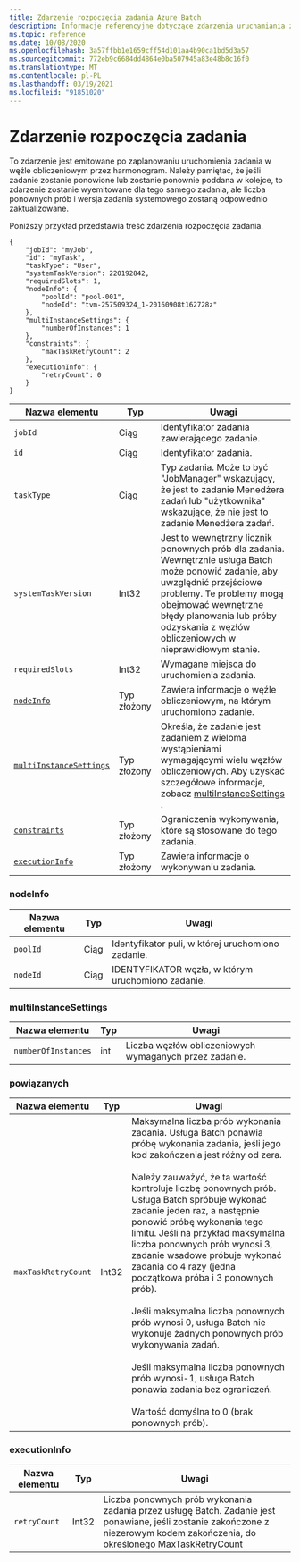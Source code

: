 ```yaml
---
title: Zdarzenie rozpoczęcia zadania Azure Batch
description: Informacje referencyjne dotyczące zdarzenia uruchamiania zadania wsadowego. To zdarzenie jest emitowane po zaplanowaniu uruchomienia zadania w węźle obliczeniowym przez harmonogram.
ms.topic: reference
ms.date: 10/08/2020
ms.openlocfilehash: 3a57ffbb1e1659cff54d101aa4b90ca1bd5d3a57
ms.sourcegitcommit: 772eb9c6684dd4864e0ba507945a83e48b8c16f0
ms.translationtype: MT
ms.contentlocale: pl-PL
ms.lasthandoff: 03/19/2021
ms.locfileid: "91851020"
---
```

# <a name="task-start-event"></a>Zdarzenie rozpoczęcia zadania

 To zdarzenie jest emitowane po zaplanowaniu uruchomienia zadania w węźle obliczeniowym przez harmonogram. Należy pamiętać, że jeśli zadanie zostanie ponowione lub zostanie ponownie poddana w kolejce, to zdarzenie zostanie wyemitowane dla tego samego zadania, ale liczba ponownych prób i wersja zadania systemowego zostaną odpowiednio zaktualizowane.


 Poniższy przykład przedstawia treść zdarzenia rozpoczęcia zadania.

```
{
    "jobId": "myJob",
    "id": "myTask",
    "taskType": "User",
    "systemTaskVersion": 220192842,
    "requiredSlots": 1,
    "nodeInfo": {
        "poolId": "pool-001",
        "nodeId": "tvm-257509324_1-20160908t162728z"
    },
    "multiInstanceSettings": {
        "numberOfInstances": 1
    },
    "constraints": {
        "maxTaskRetryCount": 2
    },
    "executionInfo": {
        "retryCount": 0
    }
}
```

|Nazwa elementu|Typ|Uwagi|
|------------------|----------|-----------|
|`jobId`|Ciąg|Identyfikator zadania zawierającego zadanie.|
|`id`|Ciąg|Identyfikator zadania.|
|`taskType`|Ciąg|Typ zadania. Może to być "JobManager" wskazujący, że jest to zadanie Menedżera zadań lub "użytkownika" wskazujące, że nie jest to zadanie Menedżera zadań.|
|`systemTaskVersion`|Int32|Jest to wewnętrzny licznik ponownych prób dla zadania. Wewnętrznie usługa Batch może ponowić zadanie, aby uwzględnić przejściowe problemy. Te problemy mogą obejmować wewnętrzne błędy planowania lub próby odzyskania z węzłów obliczeniowych w nieprawidłowym stanie.|
|`requiredSlots`|Int32|Wymagane miejsca do uruchomienia zadania.|
|[`nodeInfo`](#nodeInfo)|Typ złożony|Zawiera informacje o węźle obliczeniowym, na którym uruchomiono zadanie.|
|[`multiInstanceSettings`](#multiInstanceSettings)|Typ złożony|Określa, że zadanie jest zadaniem z wieloma wystąpieniami wymagającymi wielu węzłów obliczeniowych.  Aby uzyskać szczegółowe informacje, zobacz [multiInstanceSettings](/rest/api/batchservice/get-information-about-a-task) .|
|[`constraints`](#constraints)|Typ złożony|Ograniczenia wykonywania, które są stosowane do tego zadania.|
|[`executionInfo`](#executionInfo)|Typ złożony|Zawiera informacje o wykonywaniu zadania.|

###  <a name="nodeinfo"></a><a name="nodeInfo"></a> nodeInfo

|Nazwa elementu|Typ|Uwagi|
|------------------|----------|-----------|
|`poolId`|Ciąg|Identyfikator puli, w której uruchomiono zadanie.|
|`nodeId`|Ciąg|IDENTYFIKATOR węzła, w którym uruchomiono zadanie.|

###  <a name="multiinstancesettings"></a><a name="multiInstanceSettings"></a> multiInstanceSettings

|Nazwa elementu|Typ|Uwagi|
|------------------|----------|-----------|
|`numberOfInstances`|int|Liczba węzłów obliczeniowych wymaganych przez zadanie.|

###  <a name="constraints"></a><a name="constraints"></a> powiązanych

|Nazwa elementu|Typ|Uwagi|
|------------------|----------|-----------|
|`maxTaskRetryCount`|Int32|Maksymalna liczba prób wykonania zadania. Usługa Batch ponawia próbę wykonania zadania, jeśli jego kod zakończenia jest różny od zera.<br /><br /> Należy zauważyć, że ta wartość kontroluje liczbę ponownych prób. Usługa Batch spróbuje wykonać zadanie jeden raz, a następnie ponowić próbę wykonania tego limitu. Jeśli na przykład maksymalna liczba ponownych prób wynosi 3, zadanie wsadowe próbuje wykonać zadania do 4 razy (jedna początkowa próba i 3 ponownych prób).<br /><br /> Jeśli maksymalna liczba ponownych prób wynosi 0, usługa Batch nie wykonuje żadnych ponownych prób wykonywania zadań.<br /><br /> Jeśli maksymalna liczba ponownych prób wynosi-1, usługa Batch ponawia zadania bez ograniczeń.<br /><br /> Wartość domyślna to 0 (brak ponownych prób).|

###  <a name="executioninfo"></a><a name="executionInfo"></a> executionInfo

|Nazwa elementu|Typ|Uwagi|
|------------------|----------|-----------|
|`retryCount`|Int32|Liczba ponownych prób wykonania zadania przez usługę Batch. Zadanie jest ponawiane, jeśli zostanie zakończone z niezerowym kodem zakończenia, do określonego MaxTaskRetryCount|
